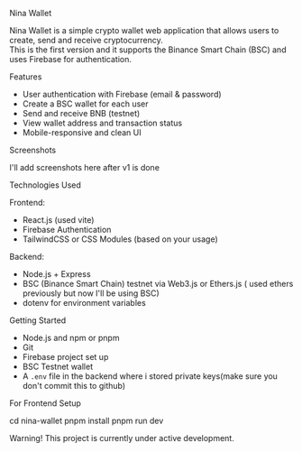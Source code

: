 Nina Wallet

Nina Wallet is a simple crypto wallet web application that allows users to create, send and receive cryptocurrency.  
This is the first version and it supports the Binance Smart Chain (BSC) and uses Firebase for authentication.

Features

- User authentication with Firebase (email & password)
- Create a BSC wallet for each user
- Send and receive BNB (testnet)
- View wallet address and transaction status
- Mobile-responsive and clean UI

Screenshots

I'll add screenshots here after v1 is done

Technologies Used

Frontend:

- React.js (used vite)
- Firebase Authentication
- TailwindCSS or CSS Modules (based on your usage)

Backend:

- Node.js + Express
- BSC (Binance Smart Chain) testnet via Web3.js or Ethers.js ( used ethers previously but now I'll be using BSC)
- dotenv for environment variables

Getting Started

- Node.js and npm or pnpm
- Git
- Firebase project set up
- BSC Testnet wallet
- A `.env` file in the backend where i stored private keys(make sure you don't commit this to github)

For Frontend Setup

cd nina-wallet
pnpm install
pnpm run dev

Warning!
This project is currently under active development.
